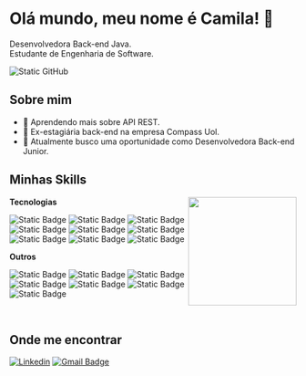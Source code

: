 <div align="left">
  <h1>Olá mundo, meu nome é Camila! 👋</h1>
  <p>Desenvolvedora Back-end Java.<br/>Estudante de Engenharia de Software.</p>
  <img src="https://img.shields.io/static/v1?label=Overview&message=Camila&color=f8efd4&style=for-the-badge&logo=GitHub" alt="Static GitHub">
</div>

## Sobre mim

- 🌱 Aprendendo mais sobre API REST.
- 💼 Ex-estagiária back-end na empresa Compass Uol.
- 🚀 Atualmente busco uma oportunidade como Desenvolvedora Back-end Junior.
  
## Minhas Skills

<img align="right" margin-top="50em" height="190em" src="https://github-readme-stats.vercel.app/api/top-langs/?username=camibarbosa&layout=compact&hide_border=true&title_color=D2E3C8&text_color=fbc7d4&bg_color=436850"/>

**Tecnologias**
   
![Static Badge](https://img.shields.io/badge/-Java-100000?style=flat&logo=Java&color=%23739072)
![Static Badge](https://img.shields.io/badge/-SpringBoot-100000?style=flat&logo=SpringBoot&color=%23739072)
![Static Badge](https://img.shields.io/badge/-JavaScript-100000?style=flat&logo=JavaScript&color=%23739072)
![Static Badge](https://img.shields.io/badge/-HTML-100000?style=flat&logo=HTML&color=%23739072)
![Static Badge](https://img.shields.io/badge/-CSS-100000?style=flat&logo=CSS&color=%23739072)
![Static Badge](https://img.shields.io/badge/-TypeScript-100000?style=flat&logo=TypeScript&logoColor=white&color=%23739072)
![Static Badge](https://img.shields.io/badge/-MYSQL-100000?style=flat&logo=MYSQL&color=%23739072)
![Static Badge](https://img.shields.io/badge/-PostgreSQL-100000?style=flat&logo=PostgreSQL&color=%23739072)
![Static Badge](https://img.shields.io/badge/-Docker-100000?style=flat&logo=Docker&color=%23739072)

**Outros**

![Static Badge](https://img.shields.io/badge/-Insomnia-100000?style=flat&logo=Insomnia&color=%23739072)
![Static Badge](https://img.shields.io/badge/-Postman-100000?style=flat&logo=Postman&color=%23739072)
![Static Badge](https://img.shields.io/badge/-Git-100000?style=flat&logo=Git&color=%23739072)
![Static Badge](https://img.shields.io/badge/-Linux-100000?style=flat&logo=Linux&color=%23739072)
![Static Badge](https://img.shields.io/badge/-Eclipse-100000?styleflat&logo=Eclipse&color=%23739072)
![Static Badge](https://img.shields.io/badge/-IntelliJ-100000?style=flat&logo=IntelliJ%20Idea&logoColor=white&color=%23739072)
![Static Badge](https://img.shields.io/badge/-Trello-100000?style=flat&logo=Trello&color=%23739072)

  
<br/>

## Onde me encontrar
[![Linkedin](https://img.shields.io/badge/-iamcamilabarbosa-blue?style=flat-square&logo=Linkedin&color=%23739072&link=https://www.linkedin.com/in/iamcamilabarbosa/)](https://www.linkedin.com/in/iamcamilabarbosa/)
[![Gmail Badge](https://img.shields.io/badge/-iamcamilabarbosa@email.com-006bed?style=flat-square&logo=Gmail&color=%23739072&link=mailto:iamcamilabarbosa@gmail.comL)](mailto:iamcamilabarbosa@gmail.com)
